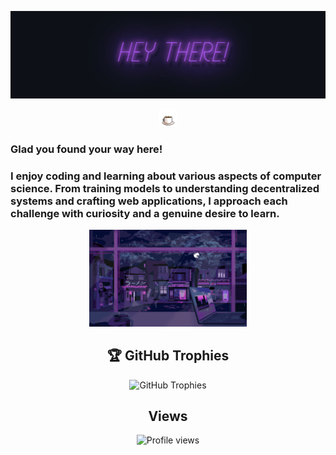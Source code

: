 

<p align="center">
  <img height="140px" src="https://github.com/Sarayu-T/Sarayu-T/blob/main/assets/hey2.svg" /> 
</p>


<p align="center" justify-content="center">
  <img height="28px" src="https://github.com/Sarayu-T/Sarayu-T/blob/main/assets/coffee.svg" />
  <h3>Glad you found your way here!</h3>
</p>
<p align="center">
  <h3>I enjoy coding and learning about various aspects of computer science. From training models to understanding decentralized systems and crafting web applications, I approach each challenge with curiosity and a genuine desire to learn.</h3>
</p>


<p align="center">
  <img width="50%" src="https://github.com/Sarayu-T/Sarayu-T/blob/main/assets/laptop.svg" />
</p>


<h2 align="center">🏆 GitHub Trophies</h2>
<p align="center">
  <img src="https://github-profile-trophy.vercel.app/?username=Sarayu-T&theme=nord&no-frame=false&no-bg=true&margin-w=4" alt="GitHub Trophies">
</p>


<h2 align="center">Views</h2>
<p align="center">
  <img src="https://komarev.com/ghpvc/?username=Sarayu-T&label=Profile%20views&color=0e75b6&style=flat" alt="Profile views">
</p>
